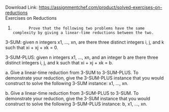 Download Link: https://assignmentchef.com/product/solved-exercises-on-reductions
<br>
Exercises on Reductions

1.            Prove that the following two problems have the same complexity by giving a linear-time reductions between the two.

3-SUM: given n integers x1, …, xn, are there three distinct integers i, j, and k such that xi + xj + xk = 0.

3-SUM-PLUS: given n integers x1, …, xn, and an integer b are there three distinct integers i, j, and k such that xi + xj + xk = b.

a.             Give a linear-time reduction from 3-SUM to 3-SUM-PLUS. To demonstrate your reduction, give the 3-SUM-PLUS instance that you would construct to solve the following 3-SUM instance: x1, …, xn.

b.            Give a linear-time reduction from 3-SUM-PLUS to 3-SUM. To demonstrate your reduction, give the 3-SUM instance that you would construct to solve the following 3-SUM-PLUS instance: b, x1, …, xn.